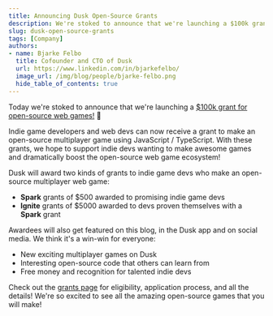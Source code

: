```yaml
---
title: Announcing Dusk Open-Source Grants
description: We're stoked to announce that we're launching a $100k grant for open-source web games!
slug: dusk-open-source-grants
tags: [Company]
authors:
- name: Bjarke Felbo
  title: Cofounder and CTO of Dusk
  url: https://www.linkedin.com/in/bjarkefelbo/
  image_url: /img/blog/people/bjarke-felbo.png
  hide_table_of_contents: true
---
```


Today we're stoked to announce that we're launching a [$100k grant for open-source web games!](https://grant.dusk.gg) 🥳

Indie game developers and web devs can now receive a grant to make an open-source multiplayer game using JavaScript / TypeScript. With these grants, we hope to support indie devs wanting to make awesome games and dramatically boost the open-source web game ecosystem!

Dusk will award two kinds of grants to indie game devs who make an open-source multiplayer web game:

- **Spark** grants of $500 awarded to promising indie game devs
- **Ignite** grants of $5000 awarded to devs proven themselves with a **Spark** grant

Awardees will also get featured on this blog, in the Dusk app and on social media. We think it's a win-win for everyone:

- New exciting multiplayer games on Dusk
- Interesting open-source code that others can learn from
- Free money and recognition for talented indie devs

Check out the [grants page](https://grant.dusk.gg) for eligibility, application process, and all the details! We're so excited to see all the amazing open-source games that you will make! 
